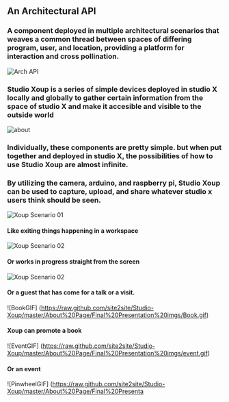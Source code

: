 
## An Architectural API

### A component deployed in multiple architectural scenarios that weaves a common thread between spaces of differing program, user, and location, providing a platform for interaction and cross pollination.      

![Arch API](https://raw.github.com/site2site/Studio-Xoup/master/About%20Page/Final%20Presentation%20imgs/api%20definition-01.jpg)

### Studio Xoup is a series of simple devices deployed in studio X locally and globally to gather certain information from the space of studio X and make it accesible and visible to the outside world

![about](https://raw.github.com/site2site/Studio-Xoup/master/About%20Page/About-web-expanded.jpg)

### Individually, these components are pretty simple. but when put together and deployed in studio X, the possibilities of how to use Studio Xoup are almost infinite.

### By utilizing the camera, arduino, and raspberry pi, Studio Xoup can be used to capture, upload, and share whatever studio x users think should be seen.

![Xoup Scenario 01](https://raw.github.com/site2site/Studio-Xoup/master/About%20Page/Final%20Presentation%20imgs/xoup%20scenario-04.jpg)
#### Like exiting things happening in a workspace

![Xoup Scenario 02](https://raw.github.com/site2site/Studio-Xoup/master/About%20Page/Final%20Presentation%20imgs/xoup%20scenario-05.jpg)
#### Or works in progress straight from the screen

![Xoup Scenario 02](https://raw.github.com/site2site/Studio-Xoup/master/About%20Page/Final%20Presentation%20imgs/xoup%20scenario-06.jpg)
#### Or a guest that has come for a talk or a visit.



![BookGIF] (https://raw.github.com/site2site/Studio-Xoup/master/About%20Page/Final%20Presentation%20imgs/Book.gif)
#### Xoup can promote a book



 ![EventGIF] (https://raw.github.com/site2site/Studio-Xoup/master/About%20Page/Final%20Presentation%20imgs/event.gif)
#### Or an event



![PinwheelGIF] (https://raw.github.com/site2site/Studio-Xoup/master/About%20Page/Final%20Presenta
